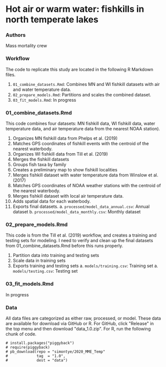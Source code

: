 # Hot air or warm water: fishkills in north temperate lakes

### Authors
Mass mortality crew

### Workflow
The code to replicate this study are located in the following R Markdown files.

1. `01_combine_datasets.Rmd`: Combines MN and WI fishkill datasets with air and water temperature data.
2. `02_prepare_models.Rmd`: Partitions and scales the combined dataset.
3. `03_fit_models.Rmd`: In progress

### 01_combine_datasets.Rmd
This code combines four datasets: MN fishkill data, WI fishkill data, water temperature data, and air temperature data from the nearest NOAA station).
1. Organizes MN fishkill data from Phelps et al. (2019)
2. Matches GPS coordinates of fishkill events with the centroid of the nearest waterbody. 
2. Organizes WI fishkill data from Till et al. (2019)
3. Merges the fishkill datasets
4. Groups fish taxa by family
5. Creates a preliminary map to show fishkill localities
6. Merges fishkill dataset with water temperature data from Winslow et al. (2017)
7. Matches GPS coordinates of NOAA weather stations with the centroid of the nearest waterbody.
8. Merges fishkill dataset with local air temperature data.
9. Adds spatial data for each waterbody.
10. Exports final datasets.
	a. `processed/model_data_annual.csv`: Annual dataset
	b. `processed/model_data_monthly.csv`: Monthly dataset

### 02_prepare_models.Rmd
This code is from the Till et al. (2019) workflow, and creates a training and testing sets for modeling.
I need to verify and clean up the final datasets from 01_combine_datasets.Rmd before this runs properly.

1. Partition data into training and testing sets
2. Scale data in training sets
3. Exports training and testing sets
	a. `models/training.csv`: Training set
	a. `models/testing.csv`: Testing set
	
### 03_fit_models.Rmd
In progress

### Data
All data files are categorized as either raw, processed, or model. These data are available for download via GitHub or R.
For GitHub, click "Release" in the top menu and then download "data_1.0.zip".
For R, run the following chunk of code.

```{R: Download data files}
# install.packages("piggyback")
# require(piggyback)
# pb_download(repo = "simontye/2020_MME_Temp" 
#             tag  = "1.0",
#             dest = "data")
```